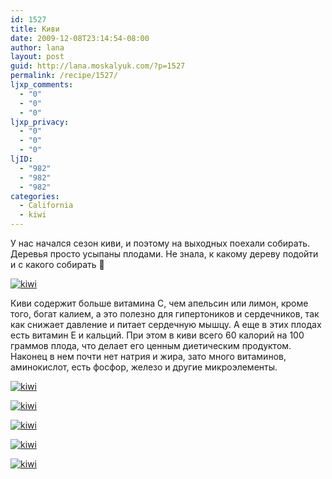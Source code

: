 ```yaml
---
id: 1527
title: Киви
date: 2009-12-08T23:14:54-08:00
author: lana
layout: post
guid: http://lana.moskalyuk.com/?p=1527
permalink: /recipe/1527/
ljxp_comments:
  - "0"
  - "0"
  - "0"
ljxp_privacy:
  - "0"
  - "0"
  - "0"
ljID:
  - "982"
  - "982"
  - "982"
categories:
  - California
  - kiwi
---
```

У нас начался сезон киви, и поэтому на выходных поехали собирать. Деревья просто усыпаны плодами. Не знала, к какому дереву подойти и с какого собирать 🙂

<a class="flickr-image alignnone" title="kiwi" href="http://www.flickr.com/photos/67405678@N00/4171298036/" target="_blank"><img src="http://farm3.static.flickr.com/2630/4171298036_b71963f7a5.jpg" alt="kiwi" /></a>

Киви содержит больше витамина С, чем апельсин или лимон, кроме того, богат калием, а это полезно для гипертоников и сердечников, так как снижает давление и питает сердечную мышцу. А еще в этих плодах есть витамин Е и кальций. При этом в киви всего 60 калорий на 100 граммов плода, что делает его ценным диетическим продуктом. Наконец в нем почти нет натрия и жира, зато много витаминов, аминокислот, есть фосфор, железо и другие микроэлементы.

<a class="flickr-image alignnone" title="kiwi" href="http://www.flickr.com/photos/67405678@N00/4170539667/" target="_blank"><img src="http://farm3.static.flickr.com/2764/4170539667_1c79513dcb.jpg" alt="kiwi" /></a>

<a class="flickr-image alignnone" title="kiwi" href="http://www.flickr.com/photos/67405678@N00/4170541089/" target="_blank"><img src="http://farm3.static.flickr.com/2487/4170541089_221ac54c30.jpg" alt="kiwi" /></a>

<a class="flickr-image alignnone" title="kiwi" href="http://www.flickr.com/photos/67405678@N00/4170541533/" target="_blank"><img src="http://farm3.static.flickr.com/2663/4170541533_72fc26e6b8.jpg" alt="kiwi" /></a>

<a class="flickr-image alignnone" title="kiwi" href="http://www.flickr.com/photos/67405678@N00/4171300436/" target="_blank"><img src="http://farm3.static.flickr.com/2512/4171300436_431e398eee.jpg" alt="kiwi" /></a>

<a class="flickr-image alignnone" title="kiwi" href="http://www.flickr.com/photos/67405678@N00/4170539901/" target="_blank"><img src="http://farm3.static.flickr.com/2534/4170539901_6ca7140447.jpg" alt="kiwi" /></a>